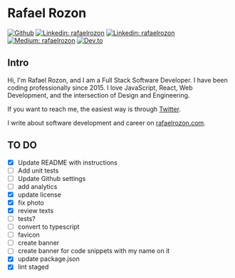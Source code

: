 # Rafael Rozon

[![Github](https://img.shields.io/badge/-GitHub-grey?style=flat-square&logo=GitHub&logoColor=white&link=https://github.com/rafaelrozon)](https://github.com/rafaelrozon)
[![Linkedin: rafaelrozon](https://img.shields.io/badge/-Twitter-blue?style=flat-square&logo=Twitter&logoColor=white&link=https://twitter.com/rafaelrozon)](https://twitter.com/rafaelrozon)
[![Linkedin: rafaelrozon](https://img.shields.io/badge/-LinkedIn-blue?style=flat-square&logo=Linkedin&logoColor=white&link=https://www.linkedin.com/in/rafaelrozon)](https://www.linkedin.com/in/rafaelrozon)
[![Medium: rafaelrozon](https://img.shields.io/badge/-Medium-black?style=flat-square&logo=Medium&logoColor=white&link=https://medium.com/@rafaelrozon)](https://medium.com/@rafaelrozon)
[![Dev.to](https://img.shields.io/badge/dev.to-0A0A0A?style=for-the-badge&logo=dev.to&logoColor=white&link=https://dev.to/rafaelrozon)](https://dev.to/rafaelrozon)

## Intro

Hi, I'm Rafael Rozon, and I am a Full Stack Software Developer. I have been coding professionally since 2015. I love JavaScript, React, Web Development, and the intersection of Design and Engineering.

If you want to reach me, the easiest way is through [Twitter](https://twitter.com/rafaelrozon).

I write about software development and career on [rafaelrozon.com](https://www.rafaelrozon.com).

## TO DO

-   [X] Update README with instructions
-   [ ] Add unit tests
-   [ ] Update Github settings
-   [ ] add analytics
-   [X] update license
-   [X] fix photo
-   [X] review texts
-   [ ] tests?
-   [ ] convert to typescript
-   [ ] favicon
-   [ ] create banner
-   [ ] create banner for code snippets with my name on it
-   [X] update package.json
-   [X] lint staged
